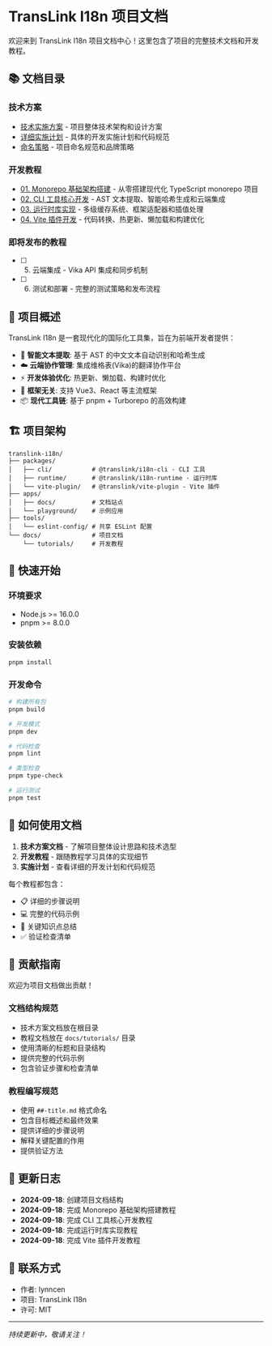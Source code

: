 # TransLink I18n 项目文档

欢迎来到 TransLink I18n 项目文档中心！这里包含了项目的完整技术文档和开发教程。

## 📚 文档目录

### 技术方案
- [技术实施方案](../TECHNICAL_PLAN.md) - 项目整体技术架构和设计方案
- [详细实施计划](../IMPLEMENTATION_PLAN.md) - 具体的开发实施计划和代码规范
- [命名策略](../NAMING_STRATEGY.md) - 项目命名规范和品牌策略

### 开发教程
- [01. Monorepo 基础架构搭建](./tutorials/01-monorepo-setup.md) - 从零搭建现代化 TypeScript monorepo 项目
- [02. CLI 工具核心开发](./tutorials/02-cli-core-development.md) - AST 文本提取、智能哈希生成和云端集成
- [03. 运行时库实现](./tutorials/03-runtime-implementation.md) - 多级缓存系统、框架适配器和插值处理
- [04. Vite 插件开发](./tutorials/04-vite-plugin-development.md) - 代码转换、热更新、懒加载和构建优化

### 即将发布的教程
- [ ] 05. 云端集成 - Vika API 集成和同步机制
- [ ] 06. 测试和部署 - 完整的测试策略和发布流程

## 🎯 项目概述

TransLink I18n 是一套现代化的国际化工具集，旨在为前端开发者提供：

- 🚀 **智能文本提取**: 基于 AST 的中文文本自动识别和哈希生成
- ☁️ **云端协作管理**: 集成维格表(Vika)的翻译协作平台
- ⚡ **开发体验优化**: 热更新、懒加载、构建时优化
- 🔧 **框架无关**: 支持 Vue3、React 等主流框架
- 📦 **现代工具链**: 基于 pnpm + Turborepo 的高效构建

## 🏗️ 项目架构

```
translink-i18n/
├── packages/
│   ├── cli/           # @translink/i18n-cli - CLI 工具
│   ├── runtime/       # @translink/i18n-runtime - 运行时库
│   └── vite-plugin/   # @translink/vite-plugin - Vite 插件
├── apps/
│   ├── docs/          # 文档站点
│   └── playground/    # 示例应用
├── tools/
│   └── eslint-config/ # 共享 ESLint 配置
└── docs/              # 项目文档
    └── tutorials/     # 开发教程
```

## 🚀 快速开始

### 环境要求
- Node.js >= 16.0.0
- pnpm >= 8.0.0

### 安装依赖
```bash
pnpm install
```

### 开发命令
```bash
# 构建所有包
pnpm build

# 开发模式
pnpm dev

# 代码检查
pnpm lint

# 类型检查
pnpm type-check

# 运行测试
pnpm test
```

## 📖 如何使用文档

1. **技术方案文档** - 了解项目整体设计思路和技术选型
2. **开发教程** - 跟随教程学习具体的实现细节
3. **实施计划** - 查看详细的开发计划和代码规范

每个教程都包含：
- 📋 详细的步骤说明
- 💻 完整的代码示例
- 🎯 关键知识点总结
- ✅ 验证检查清单

## 🤝 贡献指南

欢迎为项目文档做出贡献！

### 文档结构规范
- 技术方案文档放在根目录
- 教程文档放在 `docs/tutorials/` 目录
- 使用清晰的标题和目录结构
- 提供完整的代码示例
- 包含验证步骤和检查清单

### 教程编写规范
- 使用 `##-title.md` 格式命名
- 包含目标概述和最终效果
- 提供详细的步骤说明
- 解释关键配置的作用
- 提供验证方法

## 📝 更新日志

- **2024-09-18**: 创建项目文档结构
- **2024-09-18**: 完成 Monorepo 基础架构搭建教程
- **2024-09-18**: 完成 CLI 工具核心开发教程
- **2024-09-18**: 完成运行时库实现教程
- **2024-09-18**: 完成 Vite 插件开发教程

## 📧 联系方式

- 作者: lynncen
- 项目: TransLink I18n
- 许可: MIT

---

*持续更新中，敬请关注！*
